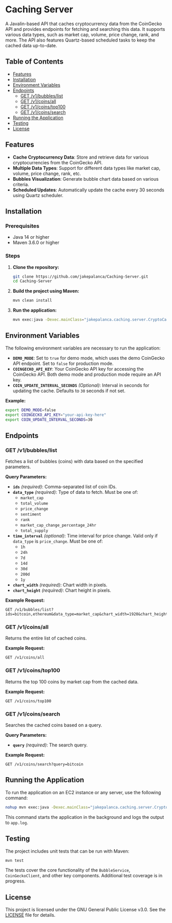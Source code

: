 # Caching Server

A Javalin-based API that caches cryptocurrency data from the CoinGecko API and provides endpoints for fetching and searching this data. It supports various data types, such as market cap, volume, price change, rank, and more. The API also features Quartz-based scheduled tasks to keep the cached data up-to-date.

## Table of Contents

- [Features](#features)
- [Installation](#installation)
- [Environment Variables](#environment-variables)
- [Endpoints](#endpoints)
    - [GET /v1/bubbles/list](#get-v1bubbleslist)
    - [GET /v1/coins/all](#get-v1coinssall)
    - [GET /v1/coins/top100](#get-v1coinstop100)
    - [GET /v1/coins/search](#get-v1coinssearch)
- [Running the Application](#running-the-application)
- [Testing](#testing)
- [License](#license)

## Features

- **Cache Cryptocurrency Data**: Store and retrieve data for various cryptocurrencies from the CoinGecko API.
- **Multiple Data Types**: Support for different data types like market cap, volume, price change, rank, etc.
- **Bubbles Visualization**: Generate bubble chart data based on various criteria.
- **Scheduled Updates**: Automatically update the cache every 30 seconds using Quartz scheduler.

## Installation

### Prerequisites

- Java 14 or higher
- Maven 3.6.0 or higher

### Steps

1. **Clone the repository:**

   ```bash
   git clone https://github.com/jakepalanca/Caching-Server.git
   cd Caching-Server
   ```

2. **Build the project using Maven:**

   ```bash
   mvn clean install
   ```

3. **Run the application:**

   ```bash
   mvn exec:java -Dexec.mainClass="jakepalanca.caching.server.CryptoCacheApplication"
   ```

## Environment Variables

The following environment variables are necessary to run the application:

- **`DEMO_MODE`**: Set to `true` for demo mode, which uses the demo CoinGecko API endpoint. Set to `false` for production mode.
- **`COINGECKO_API_KEY`**: Your CoinGecko API key for accessing the CoinGecko API. Both demo mode and production mode require an API key.
- **`COIN_UPDATE_INTERVAL_SECONDS`** *(Optional)*: Interval in seconds for updating the cache. Defaults to `30` seconds if not set.

**Example:**

```bash
export DEMO_MODE=false
export COINGECKO_API_KEY="your-api-key-here"
export COIN_UPDATE_INTERVAL_SECONDS=30
```

## Endpoints

### GET /v1/bubbles/list

Fetches a list of bubbles (coins) with data based on the specified parameters.

**Query Parameters:**

- **`ids`** *(required)*: Comma-separated list of coin IDs.
- **`data_type`** *(required)*: Type of data to fetch. Must be one of:
  - `market_cap`
  - `total_volume`
  - `price_change`
  - `sentiment`
  - `rank`
  - `market_cap_change_percentage_24hr`
  - `total_supply`
- **`time_interval`** *(optional)*: Time interval for price change. Valid only if `data_type` is `price_change`. Must be one of:
  - `1h`
  - `24h`
  - `7d`
  - `14d`
  - `30d`
  - `200d`
  - `1y`
- **`chart_width`** *(required)*: Chart width in pixels.
- **`chart_height`** *(required)*: Chart height in pixels.

**Example Request:**

```http
GET /v1/bubbles/list?ids=bitcoin,ethereum&data_type=market_cap&chart_width=1920&chart_height=1080
```

### GET /v1/coins/all

Returns the entire list of cached coins.

**Example Request:**

```http
GET /v1/coins/all
```

### GET /v1/coins/top100

Returns the top 100 coins by market cap from the cached data.

**Example Request:**

```http
GET /v1/coins/top100
```

### GET /v1/coins/search

Searches the cached coins based on a query.

**Query Parameters:**

- **`query`** *(required)*: The search query.

**Example Request:**

```http
GET /v1/coins/search?query=bitcoin
```

## Running the Application

To run the application on an EC2 instance or any server, use the following command:

```bash
nohup mvn exec:java -Dexec.mainClass="jakepalanca.caching.server.CryptoCacheApplication" > app.log 2>&1 &
```

This command starts the application in the background and logs the output to `app.log`.

## Testing

The project includes unit tests that can be run with Maven:

```bash
mvn test
```

The tests cover the core functionality of the `BubbleService`, `CoinGeckoClient`, and other key components. Additional test coverage is in progress.

## License

This project is licensed under the GNU General Public License v3.0. See the [LICENSE](LICENSE.md) file for details.
